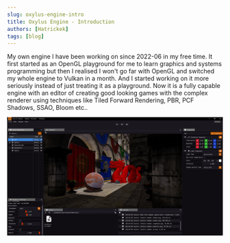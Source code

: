 ```yaml
---
slug: oxylus-engine-intro
title: Oxylus Engine - Introduction
authors: [Hatrickek]
tags: [blog]
---
```


My own engine I have been working on since 2022-06 in my free time. It first started as an OpenGL playground for me to learn graphics and systems programming but then I realised I won't go far with OpenGL and switched my whole engine to Vulkan in a month. And I started working on it more seriously instead of just treating it as a playground. Now it is a fully capable engine with an editor of creating good looking games with the complex renderer using techniques like Tiled Forward Rendering, PBR, PCF Shadows, SSAO, Bloom etc..

![Oxylus Editor](OxylusEditor.png)
